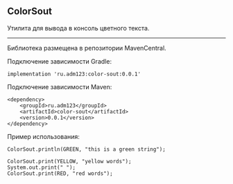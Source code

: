 <h2>ColorSout</h2>
Утилита для вывода в консоль цветного текста.
<hr>
Библиотека размещена в репозитории MavenCentral.

Подключение зависимости Gradle:

    implementation 'ru.adm123:color-sout:0.0.1'

Подключение зависимости Maven:

    <dependency>
        <groupId>ru.adm123</groupId>
        <artifactId>color-sout</artifactId>
        <version>0.0.1</version>
    </dependency>


Пример использования:

    ColorSout.println(GREEN, "this is a green string");
    
    ColorSout.print(YELLOW, "yellow words");
    System.out.print(" ");
    ColorSout.print(RED, "red words");